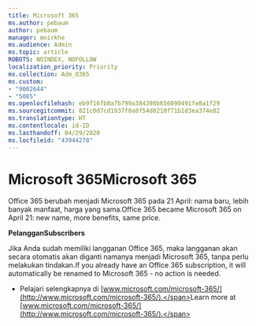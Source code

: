 ```yaml
---
title: Microsoft 365
ms.author: pebaum
author: pebaum
manager: mnirkhe
ms.audience: Admin
ms.topic: article
ROBOTS: NOINDEX, NOFOLLOW
localization_priority: Priority
ms.collection: Adm_O365
ms.custom:
- "9002644"
- "5085"
ms.openlocfilehash: eb9f16fb8a7b799a384398b656090491fe8a1f29
ms.sourcegitcommit: 821c0d7cd1937f0a8f54d0210f71b1d3ea374e82
ms.translationtype: HT
ms.contentlocale: id-ID
ms.lasthandoff: 04/29/2020
ms.locfileid: "43944278"
---
```

# <a name="microsoft-365"></a><span data-ttu-id="fdf4a-102">Microsoft 365</span><span class="sxs-lookup"><span data-stu-id="fdf4a-102">Microsoft 365</span></span>

<span data-ttu-id="fdf4a-103">Office 365 berubah menjadi Microsoft 365 pada 21 April: nama baru, lebih banyak manfaat, harga yang sama.</span><span class="sxs-lookup"><span data-stu-id="fdf4a-103">Office 365 became Microsoft 365 on April 21: new name, more benefits, same price.</span></span>

<span data-ttu-id="fdf4a-104">**Pelanggan**</span><span class="sxs-lookup"><span data-stu-id="fdf4a-104">**Subscribers**</span></span>

<span data-ttu-id="fdf4a-105">Jika Anda sudah memiliki langganan Office 365, maka langganan akan secara otomatis akan diganti namanya menjadi Microsoft 365, tanpa perlu melakukan tindakan.</span><span class="sxs-lookup"><span data-stu-id="fdf4a-105">If you already have an Office 365 subscription, it will automatically be renamed to Microsoft 365 - no action is needed.</span></span>

- <span data-ttu-id="fdf4a-106">Pelajari selengkapnya di [www.microsoft.com/microsoft-365/](http://www.microsoft.com/microsoft-365/).</span><span class="sxs-lookup"><span data-stu-id="fdf4a-106">Learn more at [www.microsoft.com/microsoft-365/](http://www.microsoft.com/microsoft-365/).</span></span>
